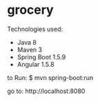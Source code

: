 # grocery

Technologies used:

 - Java 8
 - Maven 3
 - Spring Boot 1.5.9
 - Angular 1.5.8


to Run: $ mvn spring-boot:run

go to: http://localhost:8080
